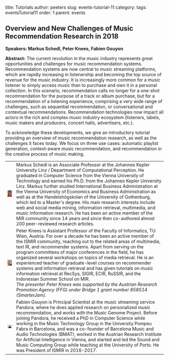 title: Tutorials
author: peeters
slug: events-tutorial-11
category:
tags: eventsTutorial11
order: 1
parent: events

## Overview and New Challenges of Music Recommendation Research in 2018

**Speakers: Markus Schedl, Peter Knees, Fabien Gouyon**

**Abstract:** The current revolution in the music industry represents great opportunities and challenges for music recommendation systems. Recommendation systems are now central to music streaming platforms, which are rapidly increasing in listenership and becoming the top source of revenue for the music industry. It is increasingly more common for a music listener to simply access music than to purchase and own it in a personal collection. In this scenario, recommendation calls no longer for a one-shot recommendation for the purpose of a track or album purchase, but for a recommendation of a listening experience, comprising a very wide range of challenges, such as sequential recommendation, or conversational and contextual recommendations. Recommendation technologies now impact all actors in the rich and complex music industry ecosystem (listeners, labels, music makers and producers, concert halls, advertisers, etc.).

To acknowledge these developments, we give an introductory tutorial providing an overview of music recommendation research, as well as the challenges it faces today. We focus on three use cases: automatic playlist generation, context-aware music recommendation, and recommendation in the creative process of music making.

<TABLE>

<TR>
<TD>
<img src="../images/tutorial_photo_schedl.jpg">
</TD>
<TD>
Markus Schedl is an Associate Professor at the Johannes Kepler University Linz / Department of Computational Perception. He graduated in Computer Science from the Vienna University of Technology and earned his Ph.D. from the Johannes Kepler University Linz. Markus further studied International Business Administration at the Vienna University of Economics and Business Administration as well as at the Handelshögskolan of the University of Gothenburg, which led to a Master's degree. His main research interests include web and social media mining, information retrieval, multimedia, and music information research. He has been an active member of the MIR community since 14 years and since then co-authored almost 200 peer-reviewed research articles.

</TD>
</TR>


<TR>
<TD>
<img src="../images/tutorial_photo_knees.jpg">
</TD>
<TD>
Peter Knees is Assistant Professor of the Faculty of Informatics, TU Wien, Austria. For over a decade he has been an active member of the ISMIR community, reaching out to the related areas of multimedia, text IR, and recommender systems. Apart from serving on the program committees of major conferences in the field, he has organized several workshops on topics of media retrieval.
He is an experienced teacher of graduate-level courses on recommender systems and information retrieval and has given tutorials on music information retrieval at RecSys, SIGIR, ECIR, RuSSIR, and the Indonesian Summer School on MIR.
<BR>
<I>The presenter Peter Knees was supported by the Austrian Research Promotion Agency (FFG) under Bridge 1 grant number 858514 (SmarterJam).</I>
</TD>
</TR>

<TR>
<TD>
<img src="../images/tutorial_photo_gouyon.jpg">
</TD>
<TD>
Fabien Gouyon is Principal Scientist at the music streaming service Pandora, where he does applied research on personalized music recommendation, and works with the Music Genome Project. Before joining Pandora, he received a PhD in Computer Science while working in the Music Technology Group in the University Pompeu Fabra in Barcelona, and was a co-founder of Barcelona Music and Audio Technologies (BMAT), worked in the Austrian Research Institute for Artificial Intelligence in Vienna, and started and led the Sound and Music Computing Group while teaching at the University of Porto. He was President of ISMIR in 2016-2017. 
</TD>
</TR>

</TABLE>
